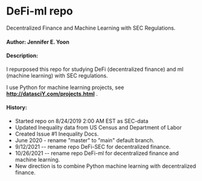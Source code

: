 # DeFi-ml repo
Decentralized Finance and Machine Learning with SEC Regulations.  

#### Author: Jennifer E. Yoon  

#### Description:  

I repurposed this repo for studying DeFi (decentralized finance) and ml (machine learning) with SEC regulations.    

I use Python for machine learning projects, see **http://datasciY.com/projects.html** .

#### History:  

 * Started repo on 8/24/2019 2:00 AM EST as SEC-data  
 * Updated Inequality data from US Census and Department of Labor  
 * Created Issue #1 Inequality Docs.  
 * June 2020 - rename "master" to "main" default branch.  
 * 9/12/2021 -- rename repo DeFi-SEC for decentralized finance.  
 * 10/26/2021 -- rename repo DeFi-ml for decentralized finance and machine learning.  
 * New direction is to combine Python machine learning with decentralized finance.    


